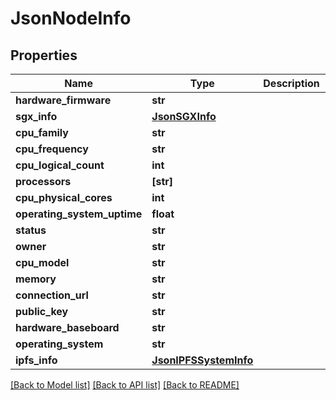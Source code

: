 # JsonNodeInfo


## Properties
Name | Type | Description | Notes
------------ | ------------- | ------------- | -------------
**hardware_firmware** | **str** |  | [optional] 
**sgx_info** | [**JsonSGXInfo**](JsonSGXInfo.md) |  | [optional] 
**cpu_family** | **str** |  | [optional] 
**cpu_frequency** | **str** |  | [optional] 
**cpu_logical_count** | **int** |  | [optional] 
**processors** | **[str]** |  | [optional] 
**cpu_physical_cores** | **int** |  | [optional] 
**operating_system_uptime** | **float** |  | [optional] 
**status** | **str** |  | [optional] 
**owner** | **str** |  | [optional] 
**cpu_model** | **str** |  | [optional] 
**memory** | **str** |  | [optional] 
**connection_url** | **str** |  | [optional] 
**public_key** | **str** |  | [optional] 
**hardware_baseboard** | **str** |  | [optional] 
**operating_system** | **str** |  | [optional] 
**ipfs_info** | [**JsonIPFSSystemInfo**](JsonIPFSSystemInfo.md) |  | [optional] 

[[Back to Model list]](../README.md#documentation-for-models) [[Back to API list]](../README.md#documentation-for-api-endpoints) [[Back to README]](../README.md)


